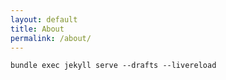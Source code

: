 ```yaml
---
layout: default
title: About
permalink: /about/
---
```


`bundle exec jekyll serve --drafts --livereload`
